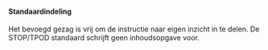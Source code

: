#### Standaardindeling

Het bevoegd gezag is vrij om de instructie naar eigen inzicht in te delen.
De STOP/TPOD standaard schrijft geen inhoudsopgave voor.
